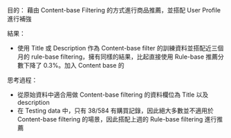 目的：
藉由 Content-base Filtering 的方式進行商品推薦，並搭配 User Profile 進行補強

結果：

- 使用 Title 或 Description 作為 Content-base filter 的訓練資料並搭配近三個月的 rule-base filtering，擁有同樣的結果，比起直接使用 Rule-base 推薦分數下降了 0.3%。加入 Content base 的

思考過程：

- 從原始資料中適合用做 Content-base filtering 的資料欄位為 Title 以及 description
- 在 Testing data 中，只有 38/584 有購買記錄，因此絕大多數並不適用於 Content-base filtering 的場景，因此搭配上週的 Rule-base filtering 進行推薦
